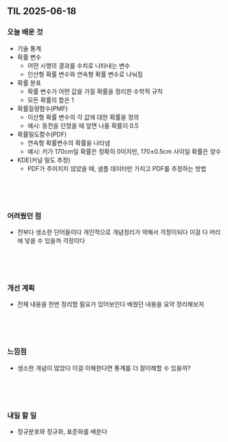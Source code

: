 ## TIL 2025-06-18

### 오늘 배운 것
- 기술 통계
- 확률 변수
  - 어떤 시행의 결과를 수치로 나타내는 변수
  - 인산형 확률 변수와 연속형 확률 변수로 나눠짐
- 확률 분포
  - 확률 변수가 어떤 값을 가질 확률을 정리한 수학적 규칙
  - 모든 확률의 합은 1
- 확률질량함수(PMF)
  - 이산형 확률 변수의 각 값에 대한 확률을 정의
  - 예시: 동전을 던졌을 때 앞면 나올 확률이 0.5
- 확률밀도함수(PDF)
  - 연속형 확률변수의 확률을 나타냄
  - 예시: 키가 170cm일 확률은 정확히 0이지만, 170±0.5cm 사이일 확률은 양수
- KDE(커널 밀도 추정)
    - PDF가 주어지지 않았을 때, 샘플 데이터만 가지고 PDF를 추정하는 방법

<br/>
<br/>
<br/>

### 어려웠던 점
- 전부다 생소한 단어들이다 개인적으로 개념정리가 약해서 걱정이되다 이걸 다 머리에 넣을 수 있을까 걱정이다

<br/>
<br/>
<br/>
 
### 개선 계획
- 전체 내용을 한번 정리할 필요가 있어보인다 배웠던 내용을 요약 정리해보자

<br/>
<br/>
<br/>

### 느낌점
- 생소한 개념이 많았다 이걸 이해한다면 통계를 더 잘이해할 수 있을까?

<br/>
<br/>
<br/>

### 내일 할 일
- 정규분포와 정규화, 표준화를 배운다
